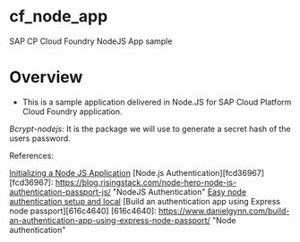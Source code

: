 # cf_node_app
SAP CP Cloud Foundry NodeJS App sample 

# Overview

*   This is a sample application delivered in Node.JS for SAP Cloud Platform Cloud Foundry application.

*Bcrypt-nodejs:* It is the package we will use to generate a secret hash of the users password.

References:

[Initializing a Node JS Application](https://thinkster.io/tutorials/node-json-api/initializing-a-starter-node-project)
[Node.js Authentication][fcd36967]
  [fcd36967]: https://blog.risingstack.com/node-hero-node-js-authentication-passport-js/ "NodeJS Authentication"
[Easy node authentication setup and local](https://scotch.io/tutorials/easy-node-authentication-setup-and-local)
[Build an authentication app using Express node passport][616c4640]
  [616c4640]: https://www.danielgynn.com/build-an-authentication-app-using-express-node-passport/ "Node authentication"

